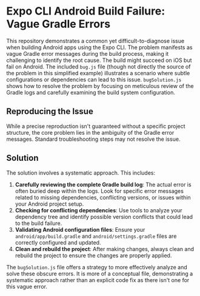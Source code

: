 # Expo CLI Android Build Failure: Vague Gradle Errors

This repository demonstrates a common yet difficult-to-diagnose issue when building Android apps using the Expo CLI. The problem manifests as vague Gradle error messages during the build process, making it challenging to identify the root cause. The build might succeed on iOS but fail on Android.  The included `bug.js` file (though not directly the source of the problem in this simplified example) illustrates a scenario where subtle configurations or dependencies can lead to this issue.  `bugSolution.js` shows how to resolve the problem by focusing on meticulous review of the Gradle logs and carefully examining the build system configuration.

## Reproducing the Issue

While a precise reproduction isn't guaranteed without a specific project structure, the core problem lies in the ambiguity of the Gradle error messages.  Standard troubleshooting steps may not resolve the issue.

## Solution

The solution involves a systematic approach. This includes: 

1. **Carefully reviewing the complete Gradle build log**:  The actual error is often buried deep within the logs. Look for specific error messages related to missing dependencies, conflicting versions, or issues within your Android project setup. 
2. **Checking for conflicting dependencies**: Use tools to analyze your dependency tree and identify possible version conflicts that could lead to the build failure. 
3. **Validating Android configuration files**: Ensure your `android/app/build.gradle` and `android/settings.gradle` files are correctly configured and updated. 
4. **Clean and rebuild the project**: After making changes, always clean and rebuild the project to ensure the changes are properly applied.

The `bugSolution.js` file offers a strategy to more effectively analyze and solve these obscure errors. It is more of a conceptual file, demonstrating a systematic approach rather than an explicit code fix as there isn't one for this vague error.